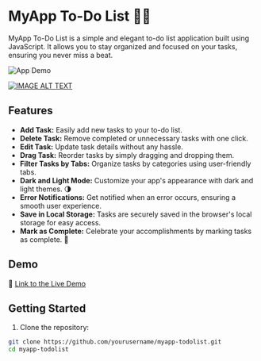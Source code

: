# MyApp To-Do List 📝✨

MyApp To-Do List is a simple and elegant to-do list application built using JavaScript. It allows you to stay organized and focused on your tasks, ensuring you never miss a beat.

![App Demo](screenshots/app-demo.gif)

[![IMAGE ALT TEXT](http://img.youtube.com/vi/iYdReiozsCw/0.jpg)](https://youtu.be/iYdReiozsCw)
## Features

- **Add Task:** Easily add new tasks to your to-do list.
- **Delete Task:** Remove completed or unnecessary tasks with one click.
- **Edit Task:** Update task details without any hassle.
- **Drag Task:** Reorder tasks by simply dragging and dropping them.
- **Filter Tasks by Tabs:** Organize tasks by categories using user-friendly tabs.
- **Dark and Light Mode:** Customize your app's appearance with dark and light themes. 🌗
- **Error Notifications:** Get notified when an error occurs, ensuring a smooth user experience.
- **Save in Local Storage:** Tasks are securely saved in the browser's local storage for easy access.
- **Mark as Complete:** Celebrate your accomplishments by marking tasks as complete. 🎉

## Demo

🔗 [Link to the Live Demo](https://mo-76.github.io/todo-list-app-js/)

## Getting Started

1. Clone the repository:

```bash
git clone https://github.com/yourusername/myapp-todolist.git
cd myapp-todolist
